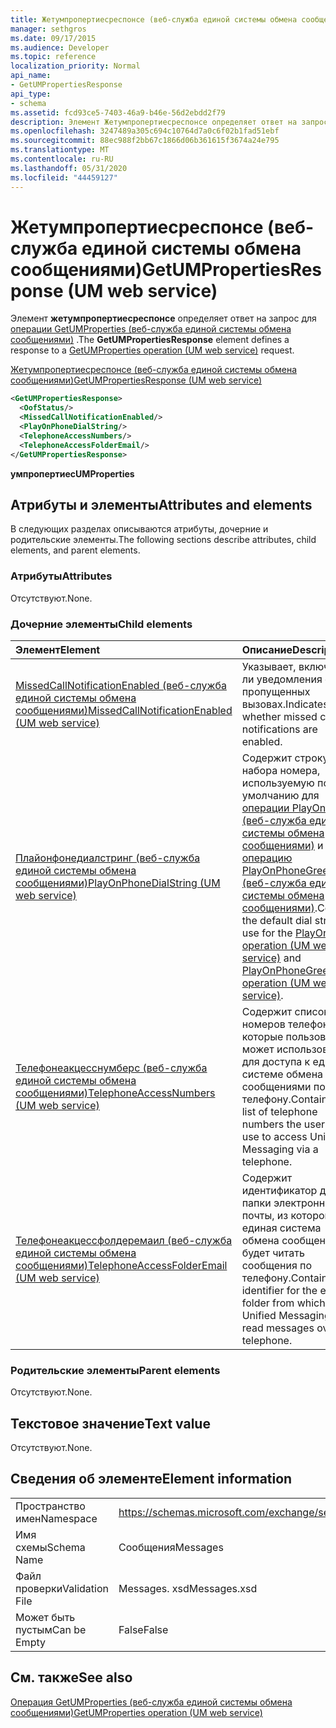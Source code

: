 ```yaml
---
title: Жетумпропертиесреспонсе (веб-служба единой системы обмена сообщениями)
manager: sethgros
ms.date: 09/17/2015
ms.audience: Developer
ms.topic: reference
localization_priority: Normal
api_name:
- GetUMPropertiesResponse
api_type:
- schema
ms.assetid: fcd93ce5-7403-46a9-b46e-56d2ebdd2f79
description: Элемент Жетумпропертиесреспонсе определяет ответ на запрос для операции GetUMProperties (веб-служба единой системы обмена сообщениями).
ms.openlocfilehash: 3247489a305c694c10764d7a0c6f02b1fad51ebf
ms.sourcegitcommit: 88ec988f2bb67c1866d06b361615f3674a24e795
ms.translationtype: MT
ms.contentlocale: ru-RU
ms.lasthandoff: 05/31/2020
ms.locfileid: "44459127"
---
```

# <a name="getumpropertiesresponse-um-web-service"></a><span data-ttu-id="27622-103">Жетумпропертиесреспонсе (веб-служба единой системы обмена сообщениями)</span><span class="sxs-lookup"><span data-stu-id="27622-103">GetUMPropertiesResponse (UM web service)</span></span>

<span data-ttu-id="27622-104">Элемент **жетумпропертиесреспонсе** определяет ответ на запрос для [операции GetUMProperties (веб-служба единой системы обмена сообщениями)](getumproperties-operation-um-web-service.md) .</span><span class="sxs-lookup"><span data-stu-id="27622-104">The **GetUMPropertiesResponse** element defines a response to a [GetUMProperties operation (UM web service)](getumproperties-operation-um-web-service.md) request.</span></span> 
  
[<span data-ttu-id="27622-105">Жетумпропертиесреспонсе (веб-служба единой системы обмена сообщениями)</span><span class="sxs-lookup"><span data-stu-id="27622-105">GetUMPropertiesResponse (UM web service)</span></span>](getumpropertiesresponse-um-web-service.md)
  
```xml
<GetUMPropertiesResponse>
  <OofStatus/>
  <MissedCallNotificationEnabled/>
  <PlayOnPhoneDialString/>
  <TelephoneAccessNumbers/>
  <TelephoneAccessFolderEmail/>
</GetUMPropertiesResponse>
```

 <span data-ttu-id="27622-106">**умпропертиес**</span><span class="sxs-lookup"><span data-stu-id="27622-106">**UMProperties**</span></span>
## <a name="attributes-and-elements"></a><span data-ttu-id="27622-107">Атрибуты и элементы</span><span class="sxs-lookup"><span data-stu-id="27622-107">Attributes and elements</span></span>

<span data-ttu-id="27622-108">В следующих разделах описываются атрибуты, дочерние и родительские элементы.</span><span class="sxs-lookup"><span data-stu-id="27622-108">The following sections describe attributes, child elements, and parent elements.</span></span>
  
### <a name="attributes"></a><span data-ttu-id="27622-109">Атрибуты</span><span class="sxs-lookup"><span data-stu-id="27622-109">Attributes</span></span>

<span data-ttu-id="27622-110">Отсутствуют.</span><span class="sxs-lookup"><span data-stu-id="27622-110">None.</span></span>
  
### <a name="child-elements"></a><span data-ttu-id="27622-111">Дочерние элементы</span><span class="sxs-lookup"><span data-stu-id="27622-111">Child elements</span></span>

|<span data-ttu-id="27622-112">**Элемент**</span><span class="sxs-lookup"><span data-stu-id="27622-112">**Element**</span></span>|<span data-ttu-id="27622-113">**Описание**</span><span class="sxs-lookup"><span data-stu-id="27622-113">**Description**</span></span>|
|:-----|:-----|
|[<span data-ttu-id="27622-114">MissedCallNotificationEnabled (веб-служба единой системы обмена сообщениями)</span><span class="sxs-lookup"><span data-stu-id="27622-114">MissedCallNotificationEnabled (UM web service)</span></span>](missedcallnotificationenabled-um-web-service.md) <br/> |<span data-ttu-id="27622-115">Указывает, включены ли уведомления о пропущенных вызовах.</span><span class="sxs-lookup"><span data-stu-id="27622-115">Indicates whether missed call notifications are enabled.</span></span>  <br/> |
|[<span data-ttu-id="27622-116">Плайонфонедиалстринг (веб-служба единой системы обмена сообщениями)</span><span class="sxs-lookup"><span data-stu-id="27622-116">PlayOnPhoneDialString (UM web service)</span></span>](playonphonedialstring-um-web-service.md) <br/> |<span data-ttu-id="27622-117">Содержит строку набора номера, используемую по умолчанию для [операции PlayOnPhone (веб-служба единой системы обмена сообщениями)](playonphone-operation-um-web-service.md) и [операцию PlayOnPhoneGreeting (веб-служба единой системы обмена сообщениями)](playonphonegreeting-operation-um-web-service.md).</span><span class="sxs-lookup"><span data-stu-id="27622-117">Contains the default dial string to use for the [PlayOnPhone operation (UM web service)](playonphone-operation-um-web-service.md) and [PlayOnPhoneGreeting operation (UM web service)](playonphonegreeting-operation-um-web-service.md).</span></span>  <br/> |
|[<span data-ttu-id="27622-118">Телефонеакцесснумберс (веб-служба единой системы обмена сообщениями)</span><span class="sxs-lookup"><span data-stu-id="27622-118">TelephoneAccessNumbers (UM web service)</span></span>](telephoneaccessnumbers-um-web-service.md) <br/> |<span data-ttu-id="27622-119">Содержит список номеров телефонов, которые пользователь может использовать для доступа к единой системе обмена сообщениями по телефону.</span><span class="sxs-lookup"><span data-stu-id="27622-119">Contains the list of telephone numbers the user can use to access Unified Messaging via a telephone.</span></span>  <br/> |
|[<span data-ttu-id="27622-120">Телефонеакцессфолдеремаил (веб-служба единой системы обмена сообщениями)</span><span class="sxs-lookup"><span data-stu-id="27622-120">TelephoneAccessFolderEmail (UM web service)</span></span>](telephoneaccessfolderemail-um-web-service.md) <br/> |<span data-ttu-id="27622-121">Содержит идентификатор для папки электронной почты, из которой единая система обмена сообщениями будет читать сообщения по телефону.</span><span class="sxs-lookup"><span data-stu-id="27622-121">Contains the identifier for the e-mail folder from which Unified Messaging will read messages over the telephone.</span></span>  <br/> |
   
### <a name="parent-elements"></a><span data-ttu-id="27622-122">Родительские элементы</span><span class="sxs-lookup"><span data-stu-id="27622-122">Parent elements</span></span>

<span data-ttu-id="27622-123">Отсутствуют.</span><span class="sxs-lookup"><span data-stu-id="27622-123">None.</span></span>
  
## <a name="text-value"></a><span data-ttu-id="27622-124">Текстовое значение</span><span class="sxs-lookup"><span data-stu-id="27622-124">Text value</span></span>

<span data-ttu-id="27622-125">Отсутствуют.</span><span class="sxs-lookup"><span data-stu-id="27622-125">None.</span></span>
  
## <a name="element-information"></a><span data-ttu-id="27622-126">Сведения об элементе</span><span class="sxs-lookup"><span data-stu-id="27622-126">Element information</span></span>

|||
|:-----|:-----|
|<span data-ttu-id="27622-127">Пространство имен</span><span class="sxs-lookup"><span data-stu-id="27622-127">Namespace</span></span>  <br/> |https://schemas.microsoft.com/exchange/services/2006/messages  <br/> |
|<span data-ttu-id="27622-128">Имя схемы</span><span class="sxs-lookup"><span data-stu-id="27622-128">Schema Name</span></span>  <br/> |<span data-ttu-id="27622-129">Сообщения</span><span class="sxs-lookup"><span data-stu-id="27622-129">Messages</span></span>  <br/> |
|<span data-ttu-id="27622-130">Файл проверки</span><span class="sxs-lookup"><span data-stu-id="27622-130">Validation File</span></span>  <br/> |<span data-ttu-id="27622-131">Messages. xsd</span><span class="sxs-lookup"><span data-stu-id="27622-131">Messages.xsd</span></span>  <br/> |
|<span data-ttu-id="27622-132">Может быть пустым</span><span class="sxs-lookup"><span data-stu-id="27622-132">Can be Empty</span></span>  <br/> |<span data-ttu-id="27622-133">False</span><span class="sxs-lookup"><span data-stu-id="27622-133">False</span></span>  <br/> |
   
## <a name="see-also"></a><span data-ttu-id="27622-134">См. также</span><span class="sxs-lookup"><span data-stu-id="27622-134">See also</span></span>



[<span data-ttu-id="27622-135">Операция GetUMProperties (веб-служба единой системы обмена сообщениями)</span><span class="sxs-lookup"><span data-stu-id="27622-135">GetUMProperties operation (UM web service)</span></span>](getumproperties-operation-um-web-service.md)

